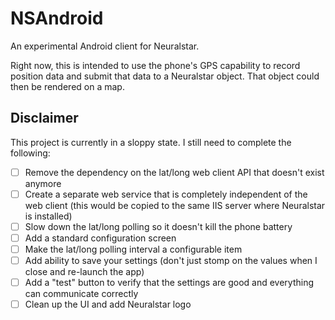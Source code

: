NSAndroid
=========

An experimental Android client for Neuralstar.

Right now, this is intended to use the phone's GPS capability to record position data and submit that data to a Neuralstar object. That object could then be rendered on a map.

Disclaimer
------------------------------

This project is currently in a sloppy state. I still need to complete the following:

 - [ ] Remove the dependency on the lat/long web client API that doesn't exist anymore
 - [ ] Create a separate web service that is completely independent of the web client (this would be copied to the same IIS server where Neuralstar is installed)
 - [ ] Slow down the lat/long polling so it doesn't kill the phone battery
 - [ ] Add a standard configuration screen
 - [ ] Make the lat/long polling interval a configurable item
 - [ ] Add ability to save your settings (don't just stomp on the values when I close and re-launch the app)
 - [ ] Add a "test" button to verify that the settings are good and everything can communicate correctly
 - [ ] Clean up the UI and add Neuralstar logo